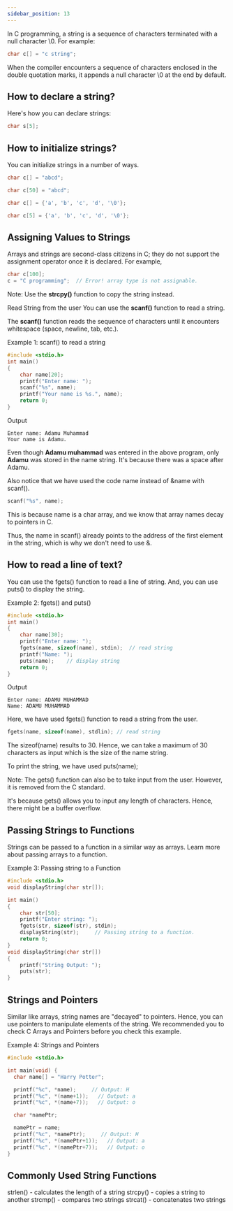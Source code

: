 ```yaml
---
sidebar_position: 13
---
```


In C programming, a string is a sequence of characters terminated with a null character \0. For example:
```c
char c[] = "c string";
```
When the compiler encounters a sequence of characters enclosed in the double quotation marks, it appends a null character \0 at the end by default.

## How to declare a string?
Here's how you can declare strings:
```c
char s[5];
```

## How to initialize strings?

You can initialize strings in a number of ways.
```c
char c[] = "abcd";

char c[50] = "abcd";

char c[] = {'a', 'b', 'c', 'd', '\0'};

char c[5] = {'a', 'b', 'c', 'd', '\0'};
```

## Assigning Values to Strings
Arrays and strings are second-class citizens in C; they do not support the assignment operator once it is declared. For example,
```c
char c[100];
c = "C programming";  // Error! array type is not assignable.
```
Note: Use the **strcpy()** function to copy the string instead.

Read String from the user
You can use the **scanf()** function to read a string.

The **scanf()** function reads the sequence of characters until it encounters whitespace (space, newline, tab, etc.).

Example 1: scanf() to read a string
```c
#include <stdio.h>
int main()
{
    char name[20];
    printf("Enter name: ");
    scanf("%s", name);
    printf("Your name is %s.", name);
    return 0;
}
```

Output
```console
Enter name: Adamu Muhammad
Your name is Adamu.
```
Even though **Adamu muhammad** was entered in the above program, only **Adamu** was stored in the name string. It's because there was a space after Adamu.

Also notice that we have used the code name instead of &name with scanf().
```c
scanf("%s", name);
```
This is because name is a char array, and we know that array names decay to pointers in C.

Thus, the name in scanf() already points to the address of the first element in the string, which is why we don't need to use &.

## How to read a line of text?
You can use the fgets() function to read a line of string. And, you can use puts() to display the string.

Example 2: fgets() and puts()
```c
#include <stdio.h>
int main()
{
    char name[30];
    printf("Enter name: ");
    fgets(name, sizeof(name), stdin);  // read string
    printf("Name: ");
    puts(name);    // display string
    return 0;
}
```
Output
```console
Enter name: ADAMU MUHAMMAD
Name: ADAMU MUHAMMAD
```
Here, we have used fgets() function to read a string from the user.
```c
fgets(name, sizeof(name), stdlin); // read string
```
The sizeof(name) results to 30. Hence, we can take a maximum of 30 characters as input which is the size of the name string.

To print the string, we have used puts(name);

Note: The gets() function can also be to take input from the user. However, it is removed from the C standard.

It's because gets() allows you to input any length of characters. Hence, there might be a buffer overflow.

## Passing Strings to Functions
Strings can be passed to a function in a similar way as arrays. Learn more about passing arrays to a function.

Example 3: Passing string to a Function
```C
#include <stdio.h>
void displayString(char str[]);

int main()
{
    char str[50];
    printf("Enter string: ");
    fgets(str, sizeof(str), stdin);             
    displayString(str);     // Passing string to a function.    
    return 0;
}
void displayString(char str[])
{
    printf("String Output: ");
    puts(str);
}
```
## Strings and Pointers
Similar like arrays, string names are "decayed" to pointers. Hence, you can use pointers to manipulate elements of the string. We recommended you to check C Arrays and Pointers before you check this example.

Example 4: Strings and Pointers
```C
#include <stdio.h>

int main(void) {
  char name[] = "Harry Potter";

  printf("%c", *name);     // Output: H
  printf("%c", *(name+1));   // Output: a
  printf("%c", *(name+7));   // Output: o

  char *namePtr;

  namePtr = name;
  printf("%c", *namePtr);     // Output: H
  printf("%c", *(namePtr+1));   // Output: a
  printf("%c", *(namePtr+7));   // Output: o
}
```
## Commonly Used String Functions
strlen() - calculates the length of a string
strcpy() - copies a string to another
strcmp() - compares two strings
strcat() - concatenates two strings